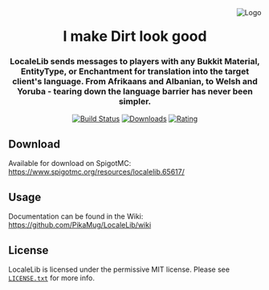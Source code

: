 <img src="https://i.imgur.com/mWUV6Zm.png" alt="Logo" align="right">
<div align="center">
  <h1>I make Dirt look good</h1>
  <h3>LocaleLib sends messages to players with any Bukkit Material, EntityType, or Enchantment for translation into the target client's language. From Afrikaans and Albanian, to Welsh and Yoruba - tearing down the language barrier has never been simpler.</h3>
  
[![Build Status](https://ci.codemc.org/job/PikaMug/job/LocaleLib/badge/icon)](https://ci.codemc.org/job/LocaleLib/job/Quests/)
[![Downloads](https://img.shields.io/spiget/downloads/65617)](https://www.spigotmc.org/resources/localelib.65617/)
[![Rating](https://img.shields.io/spiget/stars/65617)](https://www.spigotmc.org/resources/localelib.65617/)
</div>

Download
---

Available for download on SpigotMC: https://www.spigotmc.org/resources/localelib.65617/

Usage
---

Documentation can be found in the Wiki: https://github.com/PikaMug/LocaleLib/wiki

License
---

LocaleLib is licensed under the permissive MIT license. Please see [`LICENSE.txt`](https://github.com/PikaMug/LocaleLib/blob/master/LICENSE.txt) for more info.

